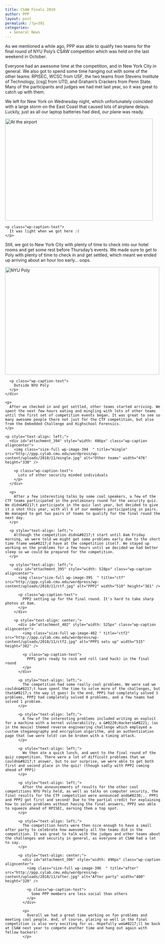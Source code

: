```yaml
---
title: CSAW Finals 2010
author: PPP
layout: post
permalink: /?p=391
categories:
  - General News
---
```

As we mentioned a while ago, PPP was able to qualify two teams for the final round of NYU Poly&#8217;s CSAW competition which was held on the last weekend in October.

Everyone had an awesome time at the competition, and in New York City in general. We also got to spend some time hanging out with some of the other teams: RPISEC, WCSC from USF, the two teams from Stevens Institute of Technology, [csg] from UTD, and Graham&#8217;s Crackers from Penn State. Many of the participants and judges we had met last year, so it was great to catch up with them.

We left for New York on Wednesday night, which unfortunately coincided with a large storm on the East Coast that caused lots of airplane delays. Luckily, just as all our laptop batteries had died, our plane was ready.

<p style="text-align: left;">
  <div id="attachment_392" style="width: 494px" class="wp-caption aligncenter">
    <img class="size-full wp-image-392  " title="airport" src="http://ppp.cylab.cmu.edu/wordpress/wp-content/uploads/2010/11/airport.jpg" alt="At the airport" width="484" height="334" />
    
    <p class="wp-caption-text">
      It was light when we got here :(
    </p>
  </div>
  
  <p style="text-align: left;">
    Still, we got to New York City with plenty of time to check into our hotel rooms and get some rest before Thursday&#8217;s events. We made sure to get to Poly with plenty of time to check in and get settled, which meant we ended up arriving about an hour too early&#8230; oops.
  </p>
  
  <p style="text-align: left;">
    <div id="attachment_393" style="width: 515px" class="wp-caption aligncenter">
      <img class="size-full wp-image-393  " title="poly" src="http://ppp.cylab.cmu.edu/wordpress/wp-content/uploads/2010/11/poly.jpg" alt="NYU Poly" width="505" height="353" />
      
      <p class="wp-caption-text">
        Outside NYU Poly
      </p>
    </div>
    
    <p>
      After we checked in and got settled, other teams started arriving. We spent the next few hours eating and mingling with lots of other teams until the first set of competition events began. It was great to see so many awesome people there not just for the CTF competition, but also from the Embedded Challenge and Highschool Forensics.
    </p>
    
    <p style="text-align: left;">
      <div id="attachment_394" style="width: 486px" class="wp-caption aligncenter">
        <img class="size-full wp-image-394  " title="mingle" src="http://ppp.cylab.cmu.edu/wordpress/wp-content/uploads/2010/11/mingle.jpg" alt="Other teams" width="476" height="330" />
        
        <p class="wp-caption-text">
          Lots of other security minded individuals
        </p>
      </div>
      
      <p>
        After a few interesting talks by some cool speakers, a few of the CTF teams participated in the preliminary round for the security quiz. We didn&#8217;t participate in the quiz last year, but decided to give it a shot this year, with all 8 of our members participating in pairs. We managed to get two pairs of teams to qualify for the final round the next day.
      </p>
      
      <p style="text-align: left;">
        Although the competition didn&#8217;t start until 8am Friday morning, we were told we might get some problems early due to the short time frame we&#8217;d have at the competition itself. We stayed up working on the problems for a few hours until we decided we had better sleep so we could be prepared for the competition.
      </p>
      
      <p style="text-align: left;">
        <div id="attachment_395" style="width: 528px" class="wp-caption aligncenter">
          <img class="size-full wp-image-395  " title="ctf" src="http://ppp.cylab.cmu.edu/wordpress/wp-content/uploads/2010/11/ctf.jpg" alt="PPP2" width="518" height="361" />
          
          <p class="wp-caption-text">
            PPP2 setting up for the final round. It's hard to take sharp photos at 8am.
          </p>
        </div>
        
        <p style="text-align: center;">
          <div id="attachment_402" style="width: 525px" class="wp-caption aligncenter">
            <img class="size-full wp-image-402 " title="ctf2" src="http://ppp.cylab.cmu.edu/wordpress/wp-content/uploads/2010/11/ctf2.jpg" alt="PPP1 sets up" width="515" height="382" />
            
            <p class="wp-caption-text">
              PPP1 gets ready to rock and roll (and hack) in the final round
            </p>
          </div>
          
          <p style="text-align: left;">
            The competition had some really cool problems. We were sad we couldn&#8217;t have spent the time to solve more of the challenges, but that&#8217;s the way it goes! In the end, PPP1 had completely solved 3 problems, PPP2 had completely solved 0 problems, and a few teams had solved 1 problem.
          </p>
          
          <p style="text-align: left;">
            A few of the interesting problems included writing an exploit for a machine with a kernel vulnerability, a &#8220;Hackers&#8221; (as in the movie) themed reverse engineering challenge which employed a custom steganography and encryption algorithm, and an authentication page that (we were told) can be broken with a timing attack.
          </p>
          
          <p style="text-align: left;">
            We then ate a quick lunch, and went to the final round of the quiz competition. There were a lot of difficult problems that we couldn&#8217;t answer, but to our surprise, we were able to get both first and second place in the quiz! (though sadly with PPP2 coming ahead of PPP1)
          </p>
          
          <p style="text-align: left;">
            After the announcements of results for the other cool competitions NYU Poly held, as well as talks on computer security, the final results for the CTF competition were announced and&#8230;.. PPP1 and PPP2 got first and second! Due to the partial credit for explaining how to solve problems without having the final answers, PPP2 was able to squeeze ahead of RPISEC, earning them a top spot.
          </p>
          
          <p style="text-align: left;">
            The competition hosts were then nice enough to have a small after party to celebrate how awesomely all the teams did in the competition. It was great to talk with the judges and other teams about the challenges and security in general, as everyone at CSAW had a lot to say.
          </p>
          
          <p style="text-align: center;">
            <div id="attachment_396" style="width: 490px" class="wp-caption aligncenter">
              <img class="size-full wp-image-396  " title="after" src="http://ppp.cylab.cmu.edu/wordpress/wp-content/uploads/2010/11/after.jpg" alt="After party" width="480" height="320" />
              
              <p class="wp-caption-text">
                Some PPP members are less social than others
              </p>
            </div>
            
            <p>
              Overall we had a great time working on fun problems and meeting cool people. And, of course, placing so well in the final competition is also very exciting for us. Hopefully we&#8217;ll be back at CSAW next year to compete another time and hang out again with fellow hackers!
            </p>